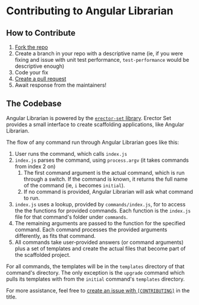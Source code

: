 # Contributing to Angular Librarian

## How to Contribute

1. [Fork the repo](https://github.com/jhwegener/angular-librarian/fork)
2. Create a branch in your repo with a descriptive name (ie, if you were fixing
    and issue with unit test performance, `test-performance` would be
    descriptive enough)
3. Code your fix
4. [Create a pull request](https://github.com/jhwegener/angular-librarian/compare)
5. Await response from the maintainers!

## The Codebase

Angular Librarian is powered by the
[`erector-set` library](https://github.com/jhwegener/erector-set). Erector Set
provides a small interface to create scaffolding applications, like Angular
Librarian.

The flow of any command run through Angular Librarian goes like this:

1. User runs the command, which calls `index.js`
2. `index.js` parses the command, using `process.argv` (it takes commands from index
    2 on)
    1. The first command argument is the actual command, which is run through
        a switch. If the command is known, it returns the full name of the
        command (ie, `i` becomes `initial`).
    2. If no command is provided, Angular Librarian will ask what command to
        run.
3. `index.js` uses a lookup, provided by `commands/index.js`, for to access the
    the functions for provided commands. Each function is the `index.js` file
    for that command's folder under `commands`.
4. The remaining arguments are passed to the function for the specified
    command. Each command processes the provided arguments differently, as fits
    that command.
5. All commands take user-provided answers (or command arguments) plus a set of
    templates and create the actual files that become part of the scaffolded
    project.

For all commands, the templates will be in the `templates` directory of that
command's directory. The only exception is the `upgrade` command which pulls
its templates with from the `initial` command's `templates` directory.

For more assistance, feel free to [create an issue with
`[CONTRIBUTING]`](https://github.com/jhwegener/angular-librarian/issues/new?title=[CONTRIBUTING]%20) in the title.
